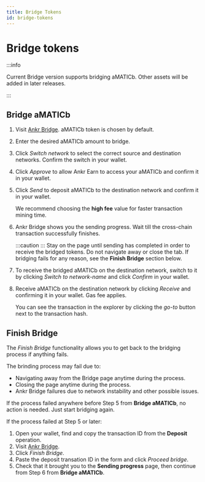 ```yaml
---
title: Bridge Tokens
id: bridge-tokens
---
```


# Bridge tokens

:::info

Current Bridge version supports bridging aMATICb. Other assets will be added in later releases. 

:::

## Bridge aMATICb

1. Visit [Ankr Bridge](https://www.ankr.com/earn/bridge/). aMATICb token is chosen by default. 
2. Enter the desired aMATICb amount to bridge.
3. Click *Switch network*  to select the correct source and destination networks. Confirm the switch in your wallet.
4. Click *Approve* to allow Ankr Earn to access your aMATICb and confirm it in your wallet.
5. Click *Send* to deposit aMATICb to the destination network and confirm it in your wallet.
   
   We recommend choosing the **high fee** value for faster transaction mining time.
6. Ankr Bridge shows you the sending progress. Wait till the cross-chain transaction successfully finishes. 
   
   :::caution
   :::
   Stay on the page until sending has completed in order to receive the bridged tokens. Do not navigate away or close the tab. If bridging fails for any reason, see the **Finish Bridge** section below.
7. To receive the bridged aMATICb on the destination network, switch to it by clicking *Switch to network-name* and click *Confirm* in your wallet.
8. Receive aMATICb on the destination network by clicking *Receive* and confirming it in your wallet. Gas fee applies.
   
   You can see the transaction in the explorer by clicking the *go-to* button next to the transaction hash.

## Finish Bridge

The *Finish Bridge* functionality allows you to get back to the bridging process if anything fails. 

The brinding process may fail due to: 
* Navigating away from the Bridge page anytime during the process.
* Closing the page anytime during the process.
* Ankr Bridge failures due to network instability and other possible issues. 

If the process failed anywhere before Step 5 from **Bridge aMATICb**, no action is needed. Just start bridging again.

If the process failed at Step 5 or later: 
1. Open your wallet, find and copy the transaction ID from the **Deposit** operation.
2. Visit [Ankr Bridge](https://www.ankr.com/earn/bridge/). 
3. Click *Finish Bridge*.
4. Paste the deposit transation ID in the form and click *Proceed bridge*.
5. Check that it brought you to the **Sending progress** page, then continue from Step 6 from **Bridge aMATICb**.





